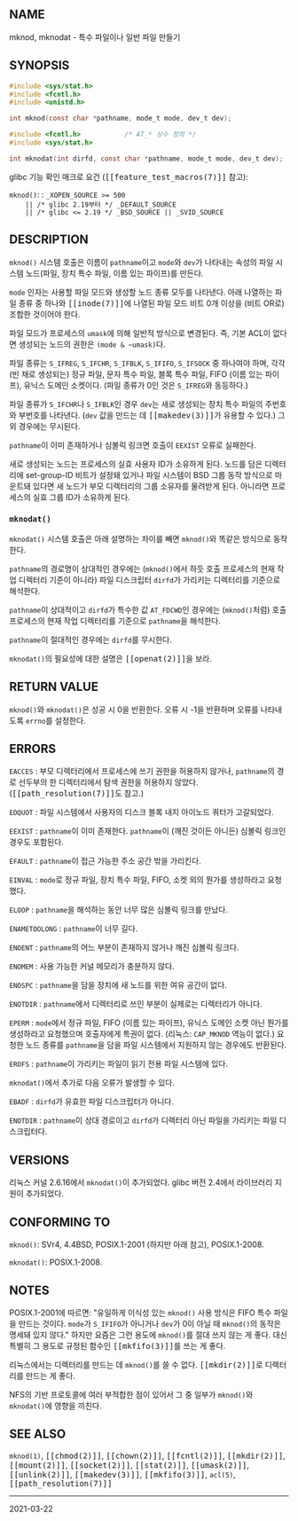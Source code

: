 ## NAME

mknod, mknodat - 특수 파일이나 일반 파일 만들기

## SYNOPSIS

```c
#include <sys/stat.h>
#include <fcntl.h>
#include <unistd.h>

int mknod(const char *pathname, mode_t mode, dev_t dev);

#include <fcntl.h>           /* AT_* 상수 정의 */
#include <sys/stat.h>

int mknodat(int dirfd, const char *pathname, mode_t mode, dev_t dev);
```

glibc 기능 확인 매크로 요건 (<tt>[[feature_test_macros(7)]]</tt> 참고):

`mknod()`:
:   `_XOPEN_SOURCE >= 500`<br>
    `    || /* glibc 2.19부터 */ _DEFAULT_SOURCE`<br>
    `    || /* glibc <= 2.19 */ _BSD_SOURCE || _SVID_SOURCE`

## DESCRIPTION

`mknod()` 시스템 호출은 이름이 `pathname`이고 `mode`와 `dev`가 나타내는 속성의 파일 시스템 노드(파일, 장치 특수 파일, 이름 있는 파이프)를 만든다.

`mode` 인자는 사용할 파일 모드와 생성할 노드 종류 모두를 나타낸다. 아래 나열하는 파일 종류 중 하나와 <tt>[[inode(7)]]</tt>에 나열된 파일 모드 비트 0개 이상을 (비트 OR로) 조합한 것이어야 한다.

파일 모드가 프로세스의 `umask`에 의해 일반적 방식으로 변경된다. 즉, 기본 ACL이 없다면 생성되는 노드의 권한은 `(mode & ~umask)`다.

파일 종류는 `S_IFREG`, `S_IFCHR`, `S_IFBLK`, `S_IFIFO`, `S_IFSOCK` 중 하나여야 하며, 각각 (빈 채로 생성되는) 정규 파일, 문자 특수 파일, 블록 특수 파일, FIFO (이름 있는 파이프), 유닉스 도메인 소켓이다. (파일 종류가 0인 것은 `S_IFREG`와 동등하다.)

파일 종류가 `S_IFCHR`나 `S_IFBLK`인 경우 `dev`는 새로 생성되는 장치 특수 파일의 주번호와 부번호를 나타낸다. (`dev` 값을 만드는 데 <tt>[[makedev(3)]]</tt>가 유용할 수 있다.) 그 외 경우에는 무시된다.

`pathname`이 이미 존재하거나 심볼릭 링크면 호출이 `EEXIST` 오류로 실패한다.

새로 생성되는 노드는 프로세스의 실효 사용자 ID가 소유하게 된다. 노드를 담은 디렉터리에 set-group-ID 비트가 설정돼 있거나 파일 시스템이 BSD 그룹 동작 방식으로 마운트돼 있다면 새 노드가 부모 디렉터리의 그룹 소유자를 물려받게 된다. 아니라면 프로세스의 실효 그룹 ID가 소유하게 된다.

### `mknodat()`

`mknodat()` 시스템 호출은 아래 설명하는 차이를 빼면 `mknod()`와 똑같은 방식으로 동작한다.

`pathname`의 경로명이 상대적인 경우에는 (`mknod()`에서 하듯 호출 프로세스의 현재 작업 디렉터리 기준이 아니라) 파일 디스크립터 `dirfd`가 가리키는 디렉터리를 기준으로 해석한다.

`pathname`이 상대적이고 `dirfd`가 특수한 값 `AT_FDCWD`인 경우에는 (`mknod()`처럼) 호출 프로세스의 현재 작업 디렉터리를 기준으로 `pathname`을 해석한다.

`pathname`이 절대적인 경우에는 `dirfd`를 무시한다.

`mknodat()`의 필요성에 대한 설명은 <tt>[[openat(2)]]</tt>을 보라.

## RETURN VALUE

`mknod()`와 `mknodat()`은 성공 시 0을 반환한다. 오류 시 -1을 반환하며 오류를 나타내도록 `errno`를 설정한다.

## ERRORS

`EACCES`
:   부모 디렉터리에서 프로세스에 쓰기 권한을 허용하지 않거나, `pathname`의 경로 선두부의 한 디렉터리에서 탐색 권한을 허용하지 않았다. (<tt>[[path_resolution(7)]]</tt>도 참고.)

`EDQUOT`
:   파일 시스템에서 사용자의 디스크 블록 내지 아이노드 쿼터가 고갈되었다.

`EEXIST`
:   `pathname`이 이미 존재한다. `pathname`이 (깨진 것이든 아니든) 심볼릭 링크인 경우도 포함된다.

`EFAULT`
:   `pathname`이 접근 가능한 주소 공간 밖을 가리킨다.

`EINVAL`
:   `mode`로 정규 파일, 장치 특수 파일, FIFO, 소켓 외의 뭔가를 생성하라고 요청했다.

`ELOOP`
:   `pathname`을 해석하는 동안 너무 많은 심볼릭 링크를 만났다.

`ENAMETOOLONG`
:   `pathname`이 너무 길다.

`ENOENT`
:   `pathname`의 어느 부분이 존재하지 않거나 깨진 심볼릭 링크다.

`ENOMEM`
:   사용 가능한 커널 메모리가 충분하지 않다.

`ENOSPC`
:   `pathname`을 담을 장치에 새 노드를 위한 여유 공간이 없다.

`ENOTDIR`
:   `pathname`에서 디렉터리로 쓰인 부분이 실제로는 디렉터리가 아니다.

`EPERM`
:   `mode`에서 정규 파일, FIFO (이름 있는 파이프), 유닉스 도메인 소켓 아닌 뭔가를 생성하라고 요청했으며 호출자에게 특권이 없다. (리눅스: `CAP_MKNOD` 역능이 없다.) 요청한 노드 종류를 `pathname`을 담을 파일 시스템에서 지원하지 않는 경우에도 반환된다.

`EROFS`
:   `pathname`이 가리키는 파일이 읽기 전용 파일 시스템에 있다.

`mknodat()`에서 추가로 다음 오류가 발생할 수 있다.

`EBADF`
:   `dirfd`가 유효한 파일 디스크립터가 아니다.

`ENOTDIR`
:   `pathname`이 상대 경로이고 `dirfd`가 디렉터리 아닌 파일을 가리키는 파일 디스크립터다.

## VERSIONS

리눅스 커널 2.6.16에서 `mknodat()`이 추가되었다. glibc 버전 2.4에서 라이브러리 지원이 추가되었다.

## CONFORMING TO

`mknod()`: SVr4, 4.4BSD, POSIX.1-2001 (하지만 아래 참고), POSIX.1-2008.

`mknodat()`: POSIX.1-2008.

## NOTES

POSIX.1-2001에 따르면: "유일하게 이식성 있는 `mknod()` 사용 방식은 FIFO 특수 파일을 만드는 것이다. `mode`가 `S_IFIFO`가 아니거나 `dev`가 0이 아닐 때 `mknod()`의 동작은 명세돼 있지 않다." 하지만 요즘은 그런 용도에 `mknod()`를 절대 쓰지 않는 게 좋다. 대신 특별히 그 용도로 규정된 함수인 <tt>[[mkfifo(3)]]</tt>를 쓰는 게 좋다.

리눅스에서는 디렉터리를 만드는 데 `mknod()`를 쓸 수 없다. <tt>[[mkdir(2)]]</tt>로 디렉터리를 만드는 게 좋다.

NFS의 기반 프로토콜에 여러 부적합한 점이 있어서 그 중 일부가 `mknod()`와 `mknodat()`에 영향을 끼친다.

## SEE ALSO

`mknod(1)`, <tt>[[chmod(2)]]</tt>, <tt>[[chown(2)]]</tt>, <tt>[[fcntl(2)]]</tt>, <tt>[[mkdir(2)]]</tt>, <tt>[[mount(2)]]</tt>, <tt>[[socket(2)]]</tt>, <tt>[[stat(2)]]</tt>, <tt>[[umask(2)]]</tt>, <tt>[[unlink(2)]]</tt>, <tt>[[makedev(3)]]</tt>, <tt>[[mkfifo(3)]]</tt>, `acl(5)`, <tt>[[path_resolution(7)]]</tt>

----

2021-03-22
